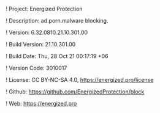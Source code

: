 ! Project: Energized Protection

! Description: ad.porn.malware blocking.

! Version: 6.32.0810.21.10.301.00

! Build Version: 21.10.301.00

! Build Date: Thu, 28 Oct 21 00:17:19 +06

! Version Code: 3010017

! License: CC BY-NC-SA 4.0, https://energized.pro/license

! Github: https://github.com/EnergizedProtection/block

! Web: https://energized.pro
